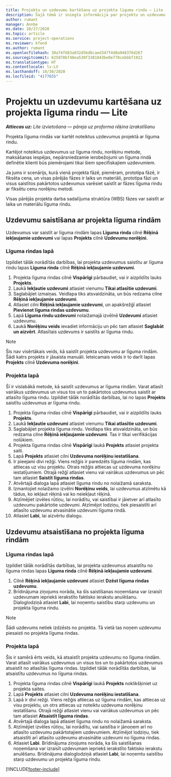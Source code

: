 ```yaml
---
title: Projektu un uzdevumu kartēšana uz projekta līguma rindu — Lite
description: Šajā tēmā ir sniegta informācija par projektu un uzdevumu pievienošanu un noņemšanu līguma rindai.
author: rumant
manager: Annbe
ms.date: 10/27/2020
ms.topic: article
ms.service: project-operations
ms.reviewer: kfend
ms.author: rumant
ms.openlocfilehash: 30a74f683a032d5bd6caed347f4d0a948376d267
ms.sourcegitcommit: 625878bf48ea530f3381843be0e778cebbbf1922
ms.translationtype: HT
ms.contentlocale: lv-LV
ms.lasthandoff: 10/30/2020
ms.locfileid: "4177655"
---
```

# <a name="map-projects-and-tasks-to-a-project-based-contract-line---lite"></a>Projektu un uzdevumu kartēšana uz projekta līguma rindu — Lite

_**Attiecas uz:** Lite izvietošana — pāreja uz proforma rēķina izrakstīšanu_

Projekta līguma rindās var kartēt noteiktus uzdevumus projektā ar līguma rindu.

Kartējot noteiktus uzdevumus uz līguma rindu, norēķinu metode, maksāšanas iespējas, nepārsniedzamie ierobežojumi un līguma rindā definētie klienti būs piemērojami tikai šiem specifiskajiem uzdevumiem.

Ja jums ir scenārijs, kurā vienā projekta fāzē, piemēram, prototipa fāzē, ir fiksēta cena, un visas pārējās fāzes ir laiks un materiāli, prototipa fāzi un visus saistītos pakārtotos uzdevumus varēsiet saistīt ar fāzes līguma rindu ar fiksētu cenu norēķinu metodi.

Visas pārējās projekta darba sadalījuma struktūra (WBS) fāzes var saistīt ar laika un materiālu līguma rindu.

## <a name="associate-tasks-to-project-based-contract-lines"></a>Uzdevumu saistīšana ar projekta līguma rindām

Uzdevumus var saistīt ar līguma rindām lapas **Līguma rinda** cilnē **Rēķinā iekļaujamie uzdevumi** vai lapas **Projekts** cilnē **Uzdevumu norēķini**.

### <a name="from-the-contract-line-page"></a>Līguma rindas lapā

Izpildiet tālāk norādītās darbības, lai projekta uzdevumus saistītu ar līguma rindu lapas **Līguma rinda** cilnē **Rēķinā iekļaujamie uzdevumi**.

1. Projekta līguma rindas cilnē **Vispārīgi** pārbaudiet, vai ir aizpildīts lauks **Projekts**.
2. Laukā **Iekļautie uzdevumi** atlasiet vienumu **Tikai atlasītie uzdevumi**.
3. Saglabājiet izmaiņas. Veidlapa tiks atsvaidzināta, un būs redzama cilne **Rēķinā iekļaujamie uzdevumi**.
4. Atlasiet cilni **Rēķinā iekļaujamie uzdevumi**, un apakšrežģī atlasiet **Pievienot līguma rindas uzdevumu**.
5. Lapā **Līguma rindu uzdevumi** nolaižamajā izvēlnē **Uzdevumi** atlasiet uzdevumu. 
6. Laukā **Norēķinu veids** ievadiet informāciju un pēc tam atlasiet **Saglabāt un aizvērt**. Atlasītais uzdevums ir saistīts ar līguma rindu.

> [!NOTE]
> Šis nav visērtākais veids, kā saistīt projekta uzdevumu ar līguma rindām. Šādi katrs projekts ir jāsaista manuāli. Ieteicamais veids ir to darīt lapas **Projekts** cilnē **Uzdevuma norēķini**.

### <a name="from-the-project-page"></a>Projekta lapā

Šī ir vislabākā metode, kā saistīt uzdevumus ar līguma rindām. Varat atlasīt vairākus uzdevumus un visus tos un to pakārtotos uzdevumus saistīt ar atlasīto līguma rindu. Izpildiet tālāk norādītās darbības, lai no lapas **Projekts** saistītu uzdevumus ar līguma rindu.

1. Projekta līguma rindas cilnē **Vispārīgi** pārbaudiet, vai ir aizpildīts lauks **Projekts**.
2. Laukā **Iekļautie uzdevumi** atlasiet vienumu **Tikai atlasītie uzdevumi**.
3. Saglabājiet projekta līguma rindu. Veidlapa tiks atsvaidzināta, un būs redzama cilne **Rēķinā iekļaujamie uzdevumi**. Tas ir tikai verifikācijas nolūkiem.
4. Projekta līguma rindas cilnē **Vispārīgi** laukā **Projekts** atlasiet projekta saiti.
5. Lapā **Projekts** atlasiet cilni **Uzdevuma norēķinu iestatīšana**.
6. Ir pieejami divi režģi. Viens režģis ir paredzēts līguma rindām, kas attiecas uz visu projektu. Otrais režģis attiecas uz uzdevuma norēķinu iestatījumiem. Otrajā režģī atlasiet vienu vai vairākus uzdevumus un pēc tam atlasiet **Saistīt līguma rindas**.
7. Atvērtajā dialoga lapā atlasiet līguma rindu no nolaižamā saraksta.
8. Izmantojiet nolaižamo izvēlni **Norēķinu veids**, lai uzdevumus atzīmētu kā tādus, ko iekļaut rēķinā vai ko neiekļaut rēķinā.
9. Atzīmējiet izvēles rūtiņu, lai norādītu, vai saistībai ir jāietver arī atlasīto uzdevumu pakārtotie uzdevumi. Atzīmējot lodziņu, tiek piesaistīti arī atlasīto uzdevumu atvasinātie uzdevumi līguma rindā.
10. Atlasiet **Labi**, lai aizvērtu dialogu.

## <a name="unassociate-tasks-from-project-based-contract-lines"></a>Uzdevumu atsaistīšana no projekta līguma rindām

### <a name="from-the-contract-line-page"></a>Līguma rindas lapā

Izpildiet tālāk norādītās darbības, lai projekta uzdevumus atsaistītu no līguma rindas lapas **Līguma rinda** cilnē **Rēķinā iekļaujamie uzdevumi**.

1. Cilnē **Rēķinā iekļaujamie uzdevumi** atlasiet **Dzēst līguma rindas uzdevumu**.
2. Brīdinājuma ziņojums norāda, ka šīs saistīšanas noņemšana var izraisīt uzdevumam iepriekš ierakstīto faktisko ierakstu anulēšanu. Dialoglodziņā atlasiet **Labi**, lai noņemtu saistību starp uzdevumu un projekta līguma rindu. 

> [!NOTE]
> Šādi uzdevums netiek izdzēsts no projekta. Tā vietā tas noņem uzdevumu piesaisti no projekta līguma rindas.

### <a name="from-the-project-page"></a>Projekta lapā

Šis ir samērā ērts veids, kā atsaistīt projekta uzdevumu no līguma rindām. Varat atlasīt vairākus uzdevumus un visus tos un to pakārtotos uzdevumus atsaistīt no atlasītās līguma rindas. Izpildiet tālāk norādītās darbības, lai atsaistītu uzdevumus no līguma rindas.

1. Projekta līguma rindas cilnē **Vispārīgi** laukā **Projekts** noklikšķiniet uz projekta saites.
2. Lapā **Projekts** atlasiet cilni **Uzdevuma norēķinu iestatīšana**.
3. Lapā ir divi režģi. Viens režģis attiecas uz līguma rindām, kas attiecas uz visu projektu, un otrs attiecas uz noteiktu uzdevuma norēķinu iestatīšanu. Otrajā režģī atlasiet vienu vai vairākus uzdevumus un pēc tam atlasiet **Atsaistīt līguma rindas**.
4. Atvērtajā dialoga lapā atlasiet līguma rindu no nolaižamā saraksta.
5. Atzīmējiet izvēles rūtiņu, lai norādītu, vai saistība ir jānoņem arī no atlasīto uzdevumu pakārtotajiem uzdevumiem. Atzīmējot lodziņu, tiek atsaistīti arī atlasīto uzdevumu atvasinātie uzdevumi no līguma rindas.
6. Atlasiet **Labi**. Brīdinājuma ziņojums norāda, ka šīs saistīšanas noņemšana var izraisīt uzdevumam iepriekš ierakstīto faktisko ierakstu anulēšanu. Brīdinājuma dialoglodziņā atlasiet **Labi**, lai noņemtu saistību starp uzdevumu un projekta līguma rindu.


[!INCLUDE[footer-include](../../includes/footer-banner.md)]